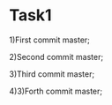 # Task1

1)First commit master;

2)Second commit master;

3)Third commit master;

4)3)Forth commit master;
